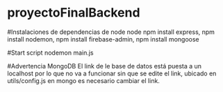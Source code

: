 # proyectoFinalBackend
#Instalaciones de dependencias de node node
npm install express,
npm install nodemon,
npm install firebase-admin,
npm install mongoose

#Start script
nodemon main.js

#Advertencia MongoDB
El link de le base de datos está puesta a un localhost por lo que no va a funcionar sin que se edite el link, ubicado en utils/config.js en mongo es necesario cambiar el link.

